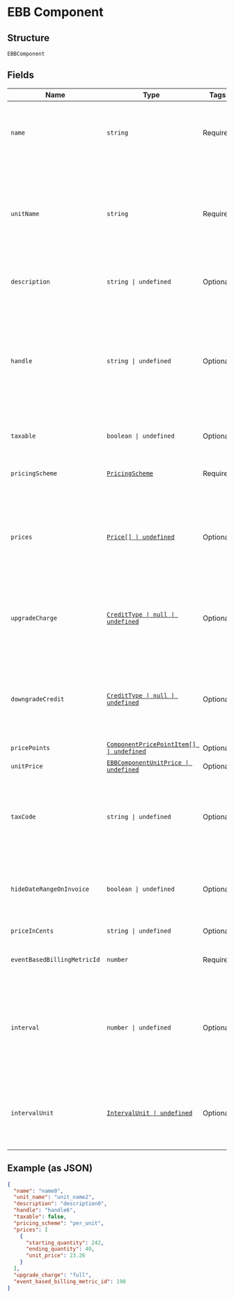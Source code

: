 
# EBB Component

## Structure

`EBBComponent`

## Fields

| Name | Type | Tags | Description |
|  --- | --- | --- | --- |
| `name` | `string` | Required | A name for this component that is suitable for showing customers and displaying on billing statements, ie. "Minutes". |
| `unitName` | `string` | Required | The name of the unit of measurement for the component. It should be singular since it will be automatically pluralized when necessary. i.e. “message”, which may then be shown as “5 messages” on a subscription’s component line-item |
| `description` | `string \| undefined` | Optional | A description for the component that will be displayed to the user on the hosted signup page. |
| `handle` | `string \| undefined` | Optional | A unique identifier for your use that can be used to retrieve this component is subsequent requests.  Must start with a letter or number and may only contain lowercase letters, numbers, or the characters '.', ':', '-', or '_'.<br>**Constraints**: *Pattern*: `^[a-z0-9][a-z0-9\-_:.]*$` |
| `taxable` | `boolean \| undefined` | Optional | Boolean flag describing whether a component is taxable or not. |
| `pricingScheme` | [`PricingScheme`](../../doc/models/pricing-scheme.md) | Required | The identifier for the pricing scheme. See [Product Components](https://help.chargify.com/products/product-components.html) for an overview of pricing schemes. |
| `prices` | [`Price[] \| undefined`](../../doc/models/price.md) | Optional | (Not required for ‘per_unit’ pricing schemes) One or more price brackets. See [Price Bracket Rules](https://help.chargify.com/products/product-components.html#general-price-bracket-rules) for an overview of how price brackets work for different pricing schemes. |
| `upgradeCharge` | [`CreditType \| null \| undefined`](../../doc/models/credit-type.md) | Optional | The type of credit to be created when upgrading/downgrading. Defaults to the component and then site setting if one is not provided.<br>Available values: `full`, `prorated`, `none`. |
| `downgradeCredit` | [`CreditType \| null \| undefined`](../../doc/models/credit-type.md) | Optional | The type of credit to be created when upgrading/downgrading. Defaults to the component and then site setting if one is not provided.<br>Available values: `full`, `prorated`, `none`. |
| `pricePoints` | [`ComponentPricePointItem[] \| undefined`](../../doc/models/component-price-point-item.md) | Optional | - |
| `unitPrice` | [`EBBComponentUnitPrice \| undefined`](../../doc/models/containers/ebb-component-unit-price.md) | Optional | This is a container for one-of cases. |
| `taxCode` | `string \| undefined` | Optional | A string representing the tax code related to the component type. This is especially important when using the Avalara service to tax based on locale. This attribute has a max length of 10 characters. |
| `hideDateRangeOnInvoice` | `boolean \| undefined` | Optional | (Only available on Relationship Invoicing sites) Boolean flag describing if the service date range should show for the component on generated invoices. |
| `priceInCents` | `string \| undefined` | Optional | deprecated May 2011 - use unit_price instead |
| `eventBasedBillingMetricId` | `number` | Required | The ID of an event based billing metric that will be attached to this component. |
| `interval` | `number \| undefined` | Optional | The numerical interval. i.e. an interval of ‘30’ coupled with an interval_unit of day would mean this component's default price point would renew every 30 days. This property is only available for sites with Multifrequency enabled. |
| `intervalUnit` | [`IntervalUnit \| undefined`](../../doc/models/interval-unit.md) | Optional | A string representing the interval unit for this component's default price point, either month or day. This property is only available for sites with Multifrequency enabled. |

## Example (as JSON)

```json
{
  "name": "name0",
  "unit_name": "unit_name2",
  "description": "description0",
  "handle": "handle6",
  "taxable": false,
  "pricing_scheme": "per_unit",
  "prices": [
    {
      "starting_quantity": 242,
      "ending_quantity": 40,
      "unit_price": 23.26
    }
  ],
  "upgrade_charge": "full",
  "event_based_billing_metric_id": 190
}
```

